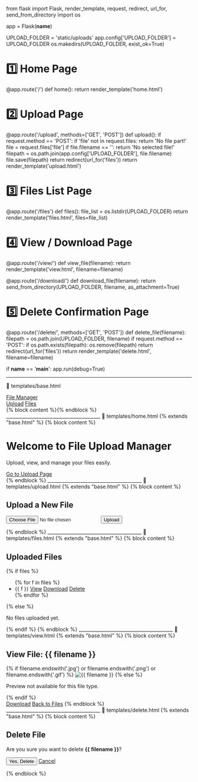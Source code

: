 from flask import Flask, render_template, request, redirect, url_for, send_from_directory
import os

app = Flask(__name__)

UPLOAD_FOLDER = 'static/uploads'
app.config['UPLOAD_FOLDER'] = UPLOAD_FOLDER
os.makedirs(UPLOAD_FOLDER, exist_ok=True)

# 1️⃣ Home Page
@app.route('/')
def home():
    return render_template('home.html')

# 2️⃣ Upload Page
@app.route('/upload', methods=['GET', 'POST'])
def upload():
    if request.method == 'POST':
        if 'file' not in request.files:
            return 'No file part!'
        file = request.files['file']
        if file.filename == '':
            return 'No selected file!'
        filepath = os.path.join(app.config['UPLOAD_FOLDER'], file.filename)
        file.save(filepath)
        return redirect(url_for('files'))
    return render_template('upload.html')

# 3️⃣ Files List Page
@app.route('/files')
def files():
    file_list = os.listdir(UPLOAD_FOLDER)
    return render_template('files.html', files=file_list)

# 4️⃣ View / Download Page
@app.route('/view/<filename>')
def view_file(filename):
    return render_template('view.html', filename=filename)

@app.route('/download/<filename>')
def download_file(filename):
    return send_from_directory(UPLOAD_FOLDER, filename, as_attachment=True)

# 5️⃣ Delete Confirmation Page
@app.route('/delete/<filename>', methods=['GET', 'POST'])
def delete_file(filename):
    filepath = os.path.join(UPLOAD_FOLDER, filename)
    if request.method == 'POST':
        if os.path.exists(filepath):
            os.remove(filepath)
        return redirect(url_for('files'))
    return render_template('delete.html', filename=filename)

if __name__ == '__main__':
    app.run(debug=True)
________________________________________
🧩 templates/base.html
<!DOCTYPE html>
<html>
<head>
  <title>File Upload Manager</title>
  <link rel="stylesheet" href="https://cdn.jsdelivr.net/npm/bootstrap@5.3.0/dist/css/bootstrap.min.css">
</head>
<body class="bg-light">
<nav class="navbar navbar-expand-lg navbar-dark bg-dark mb-4">
  <div class="container">
    <a class="navbar-brand" href="/">File Manager</a>
    <div>
      <a class="nav-link d-inline text-light" href="/upload">Upload</a>
      <a class="nav-link d-inline text-light" href="/files">Files</a>
    </div>
  </div>
</nav>
<div class="container">
  {% block content %}{% endblock %}
</div>
</body>
</html>
________________________________________
🧩 templates/home.html
{% extends "base.html" %}
{% block content %}
<div class="text-center mt-5">
  <h1>Welcome to File Upload Manager</h1>
  <p class="lead">Upload, view, and manage your files easily.</p>
  <a href="/upload" class="btn btn-primary">Go to Upload Page</a>
</div>
{% endblock %}
________________________________________
🧩 templates/upload.html
{% extends "base.html" %}
{% block content %}
<h2>Upload a New File</h2>
<form action="/upload" method="post" enctype="multipart/form-data" class="mt-3">
  <input type="file" name="file" class="form-control mb-3" required>
  <button class="btn btn-success">Upload</button>
</form>
{% endblock %}
________________________________________
🧩 templates/files.html
{% extends "base.html" %}
{% block content %}
<h2>Uploaded Files</h2>
{% if files %}
<ul class="list-group mt-3">
  {% for f in files %}
  <li class="list-group-item d-flex justify-content-between align-items-center">
    {{ f }}
    <span>
      <a href="/view/{{ f }}" class="btn btn-info btn-sm">View</a>
      <a href="/download/{{ f }}" class="btn btn-secondary btn-sm">Download</a>
      <a href="/delete/{{ f }}" class="btn btn-danger btn-sm">Delete</a>
    </span>
  </li>
  {% endfor %}
</ul>
{% else %}
<p>No files uploaded yet.</p>
{% endif %}
{% endblock %}
________________________________________
🧩 templates/view.html
{% extends "base.html" %}
{% block content %}
<h2>View File: {{ filename }}</h2>
<div class="mt-3">
  {% if filename.endswith('.jpg') or filename.endswith('.png') or filename.endswith('.gif') %}
    <img src="/static/uploads/{{ filename }}" class="img-fluid" alt="{{ filename }}">
  {% else %}
    <p>Preview not available for this file type.</p>
  {% endif %}
</div>
<a href="/download/{{ filename }}" class="btn btn-primary mt-3">Download</a>
<a href="/files" class="btn btn-secondary mt-3">Back to Files</a>
{% endblock %}
________________________________________
🧩 templates/delete.html
{% extends "base.html" %}
{% block content %}
<h2>Delete File</h2>
<p>Are you sure you want to delete <strong>{{ filename }}</strong>?</p>
<form method="post">
  <button type="submit" class="btn btn-danger">Yes, Delete</button>
  <a href="/files" class="btn btn-secondary">Cancel</a>
</form>
{% endblock %}

